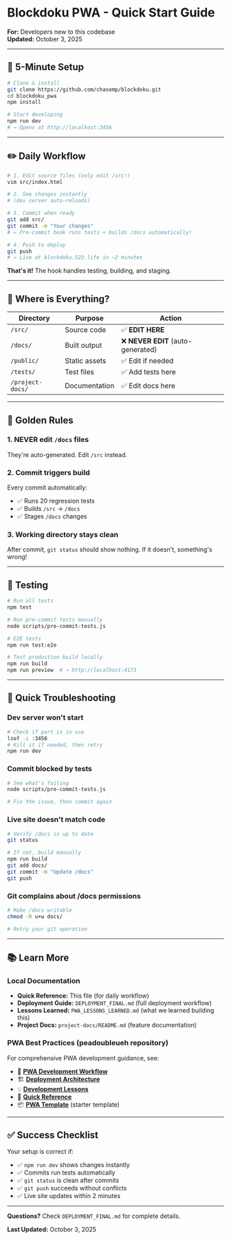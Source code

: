 # Blockdoku PWA - Quick Start Guide

**For:** Developers new to this codebase  
**Updated:** October 3, 2025

---

## 🚀 5-Minute Setup

```bash
# Clone & install
git clone https://github.com/chasemp/blockdoku.git
cd blockdoku_pwa
npm install

# Start developing
npm run dev
# → Opens at http://localhost:3456
```

---

## ✏️ Daily Workflow

```bash
# 1. Edit source files (only edit /src!)
vim src/index.html

# 2. See changes instantly
# (dev server auto-reloads)

# 3. Commit when ready
git add src/
git commit -m "Your changes"
# ← Pre-commit hook runs tests + builds /docs automatically!

# 4. Push to deploy
git push
# → Live at blockdoku.523.life in ~2 minutes
```

**That's it!** The hook handles testing, building, and staging.

---

## 📁 Where is Everything?

| Directory | Purpose | Action |
|-----------|---------|--------|
| `/src/` | Source code | ✅ **EDIT HERE** |
| `/docs/` | Built output | ❌ **NEVER EDIT** (auto-generated) |
| `/public/` | Static assets | ✅ Edit if needed |
| `/tests/` | Test files | ✅ Add tests here |
| `/project-docs/` | Documentation | ✅ Edit docs here |

---

## 🔑 Golden Rules

### 1. NEVER edit `/docs` files
They're auto-generated. Edit `/src` instead.

### 2. Commit triggers build
Every commit automatically:
- ✅ Runs 20 regression tests
- ✅ Builds `/src` → `/docs`
- ✅ Stages `/docs` changes

### 3. Working directory stays clean
After commit, `git status` should show nothing.
If it doesn't, something's wrong!

---

## 🧪 Testing

```bash
# Run all tests
npm test

# Run pre-commit tests manually
node scripts/pre-commit-tests.js

# E2E tests
npm run test:e2e

# Test production build locally
npm run build
npm run preview  # → http://localhost:4173
```

---

## 🐛 Quick Troubleshooting

### Dev server won't start
```bash
# Check if port is in use
lsof -i :3456
# Kill it if needed, then retry
npm run dev
```

### Commit blocked by tests
```bash
# See what's failing
node scripts/pre-commit-tests.js

# Fix the issue, then commit again
```

### Live site doesn't match code
```bash
# Verify /docs is up to date
git status

# If not, build manually
npm run build
git add docs/
git commit -m "Update /docs"
git push
```

### Git complains about /docs permissions
```bash
# Make /docs writable
chmod -R u+w docs/

# Retry your git operation
```

---

## 📚 Learn More

### Local Documentation
- **Quick Reference:** This file (for daily workflow)
- **Deployment Guide:** `DEPLOYMENT_FINAL.md` (full deployment workflow)
- **Lessons Learned:** `PWA_LESSONS_LEARNED.md` (what we learned building this)
- **Project Docs:** `project-docs/README.md` (feature documentation)

### PWA Best Practices (peadoubleueh repository)
For comprehensive PWA development guidance, see:
- 📖 **[PWA Development Workflow](https://github.com/chasemp/peadoubleueh/blob/main/PWA_DEVELOPMENT_WORKFLOW.md)**
- 🏗️ **[Deployment Architecture](https://github.com/chasemp/peadoubleueh/blob/main/DEPLOYMENT_ARCHITECTURE.md)**
- 💡 **[Development Lessons](https://github.com/chasemp/peadoubleueh/blob/main/PWA_DEVELOPMENT_LESSONS.md)**
- 🎯 **[Quick Reference](https://github.com/chasemp/peadoubleueh/blob/main/PWA_QUICK_REFERENCE.md)**
- 📦 **[PWA Template](https://github.com/chasemp/peadoubleueh/tree/main/src/pwa-template)** (starter template)

---

## ✅ Success Checklist

Your setup is correct if:
- ✅ `npm run dev` shows changes instantly
- ✅ Commits run tests automatically
- ✅ `git status` is clean after commits
- ✅ `git push` succeeds without conflicts
- ✅ Live site updates within 2 minutes

---

**Questions?** Check `DEPLOYMENT_FINAL.md` for complete details.

**Last Updated:** October 3, 2025

